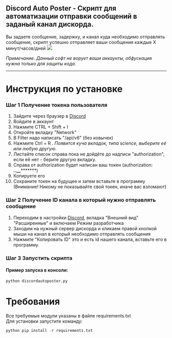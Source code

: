 __Discord Auto Poster - Скрипт для автоматизации отправки сообщений в заданый канал дискорда.__ 
-------------
Вы задаете сообщение, задержку, и канал куда необходимо отправлять сообщение, скрипт успешно отправляет ваши сообщения каждые X минут/часов/дней
![](https://i.imgur.com/OjJ5cAd.png)

*Примечание. Данный софт не ворует ваши аккаунты, обфускация нужна только для защиты кода.*

----------
# Инструкция по установке
### Шаг 1 Получение токена пользователя
1) Зайдите через браузер в [Discord](https://discordapp.com)
2) Войдите в аккаунт
3) Нажмите CTRL + Shift + I
4) Откройте вкладку "Network"
5) В Filter надо написать "/api/v6" (без ковычек)
6) Нажмите Ctrl + R
*. Появится куча вкладок, типа science, выберите её или любую другую.*
7) Листайте список справа пока не дойдёте до надписи "authorization", если её нет - берите другую вкладку.
8) Справа от authorization будет написан ваш токен (authorization: ************************.******.*******_********_**********) 
9) Копируете его
10) Сохраните токен на будущее и затем вставьте в программу (Внимание! Никому не показывайте свой токен, иначе вас взломают)
### Шаг 2 Получение ID канала в который нужно отправлять сообщение
1) Переходим в настройки [Discord](https://discordapp.com), вкладка "Внешний вид" "Расширенные" и включаем Режим разработчика
2) Заходим на нужный сервер дискорда и кликаем правой кнопкой мыши на канал в который необходимо отправлять сообщения
3) Нажмите "Копировать ID" это и есть id нашего канала, вставьте его в программу.
### Шаг 3 Запустить скрипта
#### Пример запуска в консоли:
```python
python discordautoposter.py
```
# Требования
Все требуемые модули указаны в файле requirements.txt  
Для установки запустите команду:
```python
python pip install -r requirements.txt
```

